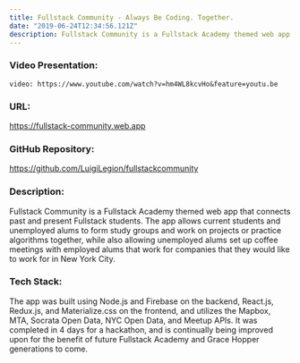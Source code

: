 ```yaml
---
title: Fullstack Community - Always Be Coding. Together.
date: "2019-06-24T12:34:56.121Z"
description: Fullstack Community is a Fullstack Academy themed web app that connects past and present Fullstack students. The app allows current students and unemployed alums to form study groups and work on projects or practice algorithms together, while also allowing unemployed alums set up coffee meetings with employed alums that work for companies that they would like to work for in New York City.
---
```


### Video Presentation:

`video: https://www.youtube.com/watch?v=hm4WL8kcvHo&feature=youtu.be`

### URL:

https://fullstack-community.web.app

### GitHub Repository:

https://github.com/LuigiLegion/fullstackcommunity

### Description:

Fullstack Community is a Fullstack Academy themed web app that connects past and present Fullstack students. The app allows current students and unemployed alums to form study groups and work on projects or practice algorithms together, while also allowing unemployed alums set up coffee meetings with employed alums that work for companies that they would like to work for in New York City.

### Tech Stack:

The app was built using Node.js and Firebase on the backend, React.js, Redux.js, and Materialize.css on the frontend, and utilizes the Mapbox, MTA, Socrata Open Data, NYC Open Data, and Meetup APIs. It was completed in 4 days for a hackathon, and is continually being improved upon for the benefit of future Fullstack Academy and Grace Hopper generations to come.
